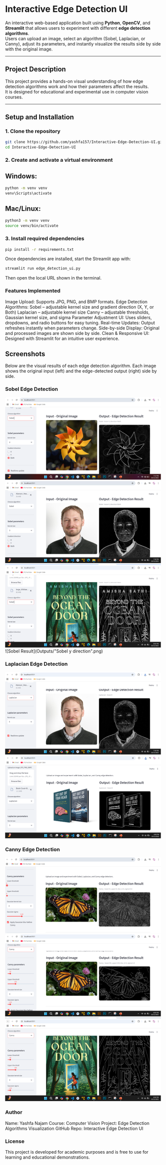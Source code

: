 # Interactive Edge Detection UI

An interactive web-based application built using **Python**, **OpenCV**, and **Streamlit** that allows users to experiment with different **edge detection algorithms**.  
Users can upload an image, select an algorithm (Sobel, Laplacian, or Canny), adjust its parameters, and instantly visualize the results side by side with the original image.

---

## Project Description

This project provides a hands-on visual understanding of how edge detection algorithms work and how their parameters affect the results.  
It is designed for educational and experimental use in computer vision courses.

---

## Setup and Installation

### 1. Clone the repository
```bash
git clone https://github.com/yashfa157/Interactive-Edge-Detection-UI.git
cd Interactive-Edge-Detection-UI
```

### 2. Create and activate a virtual environment

## Windows:

```bash
python -m venv venv
venv\Scripts\activate
```
## Mac/Linux:
```bash
python3 -m venv venv
source venv/bin/activate
```
### 3. Install required dependencies
```bash
pip install -r requirements.txt
```

Once dependencies are installed, start the Streamlit app with:
```bash
streamlit run edge_detection_ui.py
```
Then open the local URL shown in the terminal.

### Features Implemented

Image Upload: Supports JPG, PNG, and BMP formats.
Edge Detection Algorithms:
Sobel – adjustable kernel size and gradient direction (X, Y, or Both)
Laplacian – adjustable kernel size
Canny – adjustable thresholds, Gaussian kernel size, and sigma
Parameter Adjustment UI: Uses sliders, dropdowns, and radio buttons for easy tuning.
Real-time Updates: Output refreshes instantly when parameters change.
Side-by-side Display: Original and processed images are shown side by side.
Clean & Responsive UI: Designed with Streamlit for an intuitive user experience.

## Screenshots


Below are the visual results of each edge detection algorithm.
Each image shows the original input (left) and the edge-detected output (right) side by side.

### Sobel Edge Detection
![Sobel Result](Outputs/Sobel.png)
![Sobel Result](Outputs/Sobel(2).png)
![Sobel Result](Outputs/Sobel(3).png)
![Sobel Result](Outputs/"Sobel y direction".png)

### Laplacian Edge Detection
![Laplacian Result](Outputs/Laplacian.png)
![Laplacian Result](Outputs/Laplacian(2).png)

### Canny Edge Detection
![Canny Result](Outputs/Canny.png)
![Canny Result](Outputs/Canny(2).png)
![Canny Result](Outputs/Canny(3).png)

### Author

Name: Yashfa Najam
Course: Computer Vision
Project: Edge Detection Algorithms Visualization
GitHub Repo: Interactive Edge Detection UI

### License

This project is developed for academic purposes and is free to use for learning and educational demonstrations.